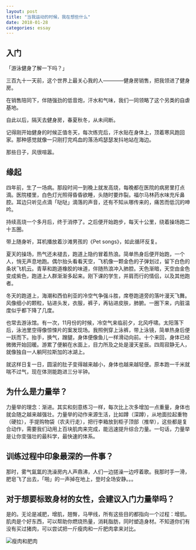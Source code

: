 ```yaml
---
layout: post
title: "当我运动的时候，我在想些什么"
date: 2018-01-28
categories: essay
---
```

## 入门
「游泳健身了解一下吗？」

三百九十一天前，这个世界上最关心我的人————健身房销售，把我领进了健身房。

在销售陪同下，伴随强劲的低音炮，汗水和气味，我们一同领略了这个另类的自虐基地。

自此以后，隔天去健身房，春夏秋冬，从未间断。

记得刚开始健身的时候正值冬天，每次练完后，汗水贴在身体上，顶着寒风跑回家。那种感觉就像一只刚打完鸡血的落汤鸡瑟瑟发抖地站在海边。

那些日子，风很喧嚣。

## 缘起
四年前，生了一场病。那段时间一到晚上就发高烧，每晚都在医院的病房里打点滴。医院楼里，白色灯光照得昏昏欲睡，头随时要炸裂。福尔马林药水味充斥鼻腔。耳边只听见点滴「哒哒」滴落的声音，还有不知从哪传来的，痛苦而低沉的呻吟。

持续高烧一个多月后，终于消停了。之后便开始跑步，每天十公里，绕着操场跑二十五圈。

带上随身听，耳机播放着沙滩男孩的《Pet songs》，如此循环反复。 

夏天的操场，热气还未褪去，跑道上隐约冒着热浪。简单热身后便开始跑，一个人，悄无声息地跑。偶尔抬头看看天空，飞机像一颗金色的子弹划过，留下白色的条状飞机云。青草和跑道橡胶的味道，伴随热浪冲入肺腔。天色渐暗，天空由金色变成紫色，跑道上人群渐渐多起来。刚下课的学生，并肩而行的情侣，以及其他跑者。

冬天的跑道上，海潮和西伯利亚的冷空气争强斗胜，席卷跑道旁的落叶漫天飞舞。风像细小的颗粒，钻进头发，衣服，裤子，再钻进皮肤，肺腑。一圈下来，内脏温度似乎都下降了几度。

也常去游泳馆。有一次，11月份的时候，冷空气来临前夕，北风呼啸。太阳落下后，泳池里空得像惊悚片的案发现场。我照例穿上泳裤，带上泳镜，简单热身后便一跃而下。抬手，换气，蹭腿，身体便像鱼儿一样滑动向前。十个来回，身体已经微微开始回暖。游累了便躺在水面上，目力所及之处是漫天星辰。四周寂静无人，就像独自一人躺阿拉斯加的冰湖上。

就这样日复一日，圆滚的肚子变得越来越小，身体也越来越轻便。原本跑一千米就喘不过气，现在体测能跑进三分半钟。

## 为什么是力量举？
力量举的理念：渐进。其实和刻意练习一样，每次比上次多增加一点重量，身体也就会随之越来越强壮。力量举的动作来源生活，比如蹲（深蹲），从地面拉起重物（硬拉），手提购物袋（农夫行走），把行李箱放到柜子顶部（推举），这些都是复合动作，需要我们动用上百块肌肉来完成，能迅速提升综合力量。一句话，力量举是让你变强壮的最科学，最快速的体系。
## 训练过程中印象最深的一件事？
那时，雾气氤氲的洗澡房内人声鼎沸，人们一边搓澡一边哼着歌。我那时手一滑，肥皂飞了出去，「啪」的一声掉在地上，登时全场安静。。。
## 对于想要标致身材的女性，会建议入门力量举吗？
是的。无论是减肥，增肌，翘臀，马甲线，所有这些目的都指向一个过程：增肌。肌肉是个好东西，可以帮助你燃烧热量，消耗脂肪，同时塑造身材。不知道你们有没有买过猪肉，可以尝试把一斤瘦肉和一斤肥肉拿来对比。

![瘦肉和肥肉](http://img.mp.itc.cn/upload/20160720/bf4e517dc6a84f22a5769b9b3a1184ec_th.jpg)








